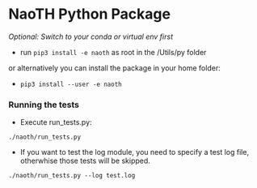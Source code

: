 # NaoTH Python Package

*Optional: Switch to your conda or virtual env first*  

- run `pip3 install -e naoth` as root in the /Utils/py folder  

or alternatively you can install the package in your home folder:  
- `pip3 install --user -e naoth`

### Running the tests

- Execute run_tests.py:

`./naoth/run_tests.py`

- If you want to test the log module, you need to specify a test log file,  otherwhise those tests will be skipped. 

`./naoth/run_tests.py --log test.log`



